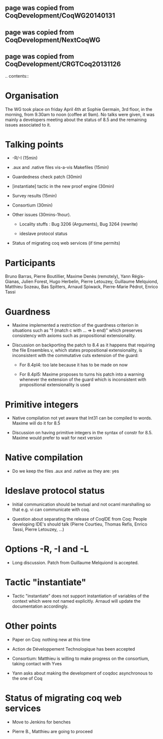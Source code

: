 ## page was copied from CoqDevelopment/CoqWG20140131
## page was copied from CoqDevelopment/NextCoqWG
## page was copied from CoqDevelopment/CRGTCoq20131126

.. contents::

Organisation
============

The WG took place on friday April 4th at Sophie Germain, 3rd floor, in the morning, from 9.30am to noon (coffee at 9am). No talks were given, it was mainly a developers meeting about the status of 8.5 and the remaining issues associated to it.

Talking points
==============

* -R/-I (15min)

* .aux and .native files vis-a-vis Makefiles (15min)

* Guardedness check patch (30min)

* [instantiate] tactic in the new proof engine (30min)

* Survey results (15min)

* Consortium (30min)

* Other issues (30mins-1hour).

  * Locality stuffs : Bug 3206 (Arguments), Bug 3264 (rewrite)

  * ideslave protocol status

* Status of migrating coq web services (if time permits)

Participants
============

Bruno Barras, Pierre Boutillier, Maxime Denès (remotely), Yann Régis-Gianas, Julien Forest, Hugo Herbelin, Pierre Letouzey, Guillaume Melquiond, Matthieu Sozeau, Bas Spitters, Arnaud Spiwack, Pierre-Marie Pédrot, Enrico Tassi

Guardness
=========

* Maxime implemented a restriction of the guardness criterion in situations such as "f (match c with ... => b end)" which preserves consistency with axioms such as propositional extensionality.

* Discussion on backporting the patch to 8.4 as it happens that requiring the file Ensembles.v, which states propositional extensionality, is inconsistent with the commutative cuts extension of the guard:

  * For 8.4pl4: too late because it has to be made on now

  * For 8.4pl5: Maxime proposes to turns his patch into a warning whenever the extension of the guard which is inconsistent with propositional extensionality is used

Primitive integers
==================

* Native compilation not yet aware that Int31 can be compiled to words. Maxime will do it for 8.5

* Discussion on having primitive integers in the syntax of constr for 8.5. Maxime would prefer to wait for next version

Native compilation
==================

* Do we keep the files .aux and .native as they are: yes

Ideslave protocol status
========================

* Initial communication should be textual and not ocaml marshalling so that e.g. vi can communicate with coq.

* Question about separating the release of CoqIDE from Coq: People developing IDE's should talk (Pierre Courtieu, Thomas Refis, Enrico Tassi, Pierre Letouzey, ...)

Options -R, -I and -L
=====================

* Long discussion. Patch from Guillaume Melquiond is accepted.

Tactic "instantiate"
====================

* Tactic "instantiate" does not support instantiation of variables of the context which were not named explicitly. Arnaud will update the documentation accordingly.

Other points
============

* Paper on Coq: nothing new at this time

* Action de Développement Technologique has been accepted

* Consortium: Matthieu is willing to make progress on the consortium, taking contact with Yves

* Yann asks about making the development of coqdoc asynchronous to the one of Coq

Status of migrating coq web services
====================================

* Move to Jenkins for benches

* Pierre B., Matthieu are going to proceed

